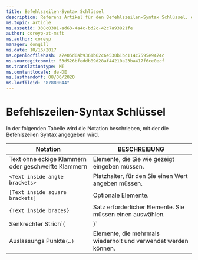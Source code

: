 ```yaml
---
title: Befehlszeilen-Syntax Schlüssel
description: Referenz Artikel für den Befehlszeilen-Syntax Schlüssel, der die Notation beschreibt, die zur Angabe der Befehlszeilen Syntax verwendet wird.
ms.topic: article
ms.assetid: 338c0381-ad63-4a4c-bd2c-42c7a93821fe
author: coreyp-at-msft
ms.author: coreyp
manager: dongill
ms.date: 10/16/2017
ms.openlocfilehash: a7e05d0ab9361b62c6e530b1bc114c7595e9474c
ms.sourcegitcommit: 53d526bfeddb89d28af44210a23ba417f6ce0ecf
ms.translationtype: MT
ms.contentlocale: de-DE
ms.lasthandoff: 08/06/2020
ms.locfileid: "87880044"
---
```

# <a name="command-line-syntax-key"></a>Befehlszeilen-Syntax Schlüssel

In der folgenden Tabelle wird die Notation beschrieben, mit der die Befehlszeilen Syntax angegeben wird.

| Notation | BESCHREIBUNG |
| -------- | ----------- |
| Text ohne eckige Klammern oder geschweifte Klammern | Elemente, die Sie wie gezeigt eingeben müssen. |
| `<Text inside angle brackets>` | Platzhalter, für den Sie einen Wert angeben müssen. |
| `[Text inside square brackets]` | Optionale Elemente. |
| `{Text inside braces}` | Satz erforderlicher Elemente. Sie müssen einen auswählen. |
| Senkrechter Strich`(|)`| Trennzeichen für sich gegenseitig ausschließende Elemente. Sie müssen einen auswählen. |
| Auslassungs Punkte`(…)` | Elemente, die mehrmals wiederholt und verwendet werden können. |
